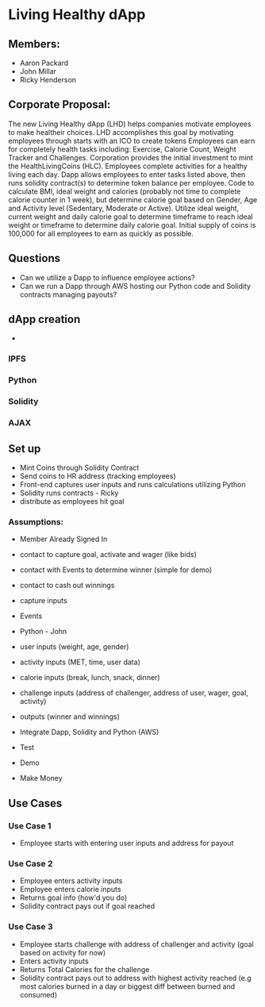 # Living Healthy dApp

## Members: 
* Aaron Packard
* John Millar
* Ricky Henderson

## Corporate Proposal:
The new Living Healthy dApp (LHD) helps companies motivate employees to make healtheir choices. LHD accomplishes this goal by motivating employees through starts with an ICO to create tokens Employees can earn for completely health tasks including: Exercise, Calorie Count, Weight Tracker and Challenges. Corporation provides the initial investment to mint the HealthLivingCoins (HLC). Employees complete activities for a healthy living each day. Dapp allows employees to enter tasks listed above, then runs solidity contract(s) to determine token balance per employee. Code to calculate BMI, ideal weight and calories (probably not time to complete calorie counter in 1 week), but determine calorie goal based on Gender, Age and Activity level (Sedentary, Moderate or Active). Utilize ideal weight, current weight and daily calorie goal to determine timeframe to reach ideal weight or timeframe to determine daily calorie goal. Initial supply of coins is 100,000 for all employees to earn as quickly as possible.

## Questions
* Can we utilize a Dapp to influence employee actions?
* Can we run a Dapp through AWS hosting our Python code and Solidity contracts managing payouts?

## dApp creation

* 

### IPFS

### Python

### Solidity

### AJAX

## Set up
* Mint Coins through Solidity Contract
* Send coins to HR address (tracking employees)
* Front-end captures user inputs and runs calculations utilizing Python
* Solidity runs contracts - Ricky
* distribute as employees hit goal

### Assumptions:
* Member Already Signed In

* contact to capture goal, activate and wager (like bids)
* contact with Events to determine winner (simple for demo)
* contact to cash out winnings
* capture inputs
* Events
* Python - John
* user inputs (weight, age, gender)
* activity inputs (MET, time, user data)
* calorie inputs (break, lunch, snack, dinner)
* challenge inputs (address of challenger, address of user, wager, goal, activity)
* outputs (winner and winnings)
* Integrate Dapp, Solidity and Python (AWS)
* Test
* Demo
* Make Money

## Use Cases
### Use Case 1
* Employee starts with entering user inputs and address for payout
### Use Case 2
* Employee enters activity inputs
* Employee enters calorie inputs
* Returns goal info (how'd you do)
* Solidity contract pays out if goal reached
### Use Case 3
* Employee starts challenge with address of challenger and activity (goal based on activity for now)
* Enters activity inputs
* Returns Total Calories for the challenge 
* Solidity contract pays out to address with highest activity reached (e.g most calories burned in a day or biggest diff between burned and consumed)




